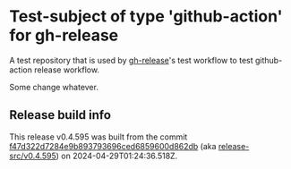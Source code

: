 # Test-subject of type 'github-action' for gh-release

A test repository that is used by [gh-release](https://github.com/kattecon/gh-release)'s test workflow to test github-action release workflow.

Some change whatever.


## Release build info

This release v0.4.595 was built from the commit [f47d322d7284e9b893793696ced6859600d862db](https://github.com/kattecon/gh-release-test-ga/tree/f47d322d7284e9b893793696ced6859600d862db) (aka [release-src/v0.4.595](https://github.com/kattecon/gh-release-test-ga/tree/release-src/v0.4.595)) on 2024-04-29T01:24:36.518Z.
        
